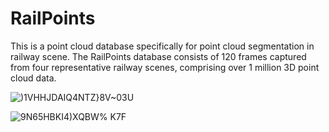 # RailPoints
This is a point cloud database specifically for point cloud segmentation in railway scene. The RailPoints database consists of 120 frames captured from four representative railway scenes, comprising over 1 million 3D point cloud data.


![)1VHHJD`AIQ4NTZ`}8V~03U](https://github.com/1999rockclimber/RailPoints/assets/139934658/ab5b31da-a6fb-44dd-9364-45596f30d9a4)

![9N$6$5HBKI$4)XQBW% K7$F](https://github.com/1999rockclimber/RailPoints/assets/139934658/d7db6947-e0a9-4815-816a-83732c348b6b)

